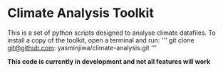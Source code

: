 # Climate Analysis Toolkit

This is a set of python scripts designed to analyse climate datafiles.
To install a copy of the toolkit, open a terminal and run:
'''
git clone git@github.com: yasminjiwa/climate-analysis.git
'''

**This code is currently in development and not all features will work**
